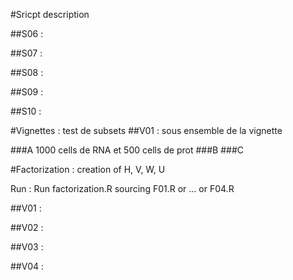 #Sricpt description

##S06 : 

##S07 : 

##S08 :

##S09 :

##S10 :

#Vignettes : test de subsets
##V01 : sous ensemble de la vignette

###A 
1000 cells de RNA et 500 cells de prot
###B 
###C 

#Factorization : creation of H, V, W, U

Run : Run factorization.R sourcing F01.R or ... or F04.R

##V01 : 

##V02 : 

##V03 :

##V04 :